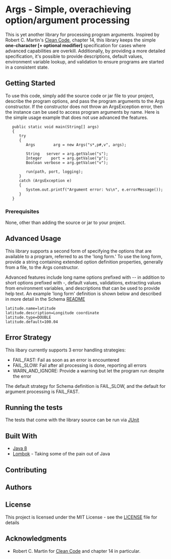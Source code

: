 # Args - Simple, overachieving option/argument processing

This is yet another library for processing program arguments. Inspired by Robert C. Martin's 
[Clean Code](http://www.amazon.com/Clean-Code-Handbook-Software-Craftmanship/dp/0132350882"),
chapter 14, this library keeps the simple **one-character \[+ optional modifier]** specification for cases
where advanced capabilities are overkill. Additionally, by providing a more detailed specification,
it's possible to provide descriptions, default values, environment variable lookup, and validation
to ensure programs are started in a consistent state.


## Getting Started

To use this code, simply add the source code or jar file to your project, describe the program 
options, and pass the program arguments to the Args constructor. If the constructor does not
throw an ArgsException error, then the instance can be used to access program arguments by
name. Here is the simple usage example that does not use advanced the features.

```
   public static void main(String[] args)
   {
      try
      {
         Args        arg = new Args("s*,p#,v", args);

         String   server = arg.getValue("s");
         Integer    port = arg.getValue("p");
         Boolean verbose = arg.getValue("v");

         run(path, port, logging);
      }
      catch (ArgsException e)
      {
         System.out.printf("Argument error: %s\n", e.errorMessage());
      }
   }

```

### Prerequisites

None, other than adding the source or jar to your project.

## Advanced Usage

This library supports a second form of specifying the options that are available to a
program, referred to as the 'long form.'  To use the long form, provide a string containing
extended option definition properties, generally from a file, to the Args constructor.

Advanced features include long name options prefixed with -- in addition to short options
prefixed with -, default values, validations, extracting values from environment
variables, and descriptions that can be used to provide help text. An example 'long form'
definition is shown below and described in more detail in 
the Schema [README](src/main/java/com/xivvic/args/schema/README.md)

```
latitude.name=latitude
latitude.description=Longitude coordinate
latitude.type=DOUBLE
latitude.default=100.04
```


## Error Strategy
This libary currently supports 3 error handling strategies:

* FAIL_FAST: Fail as soon as an error is encountered
* FAIL_SLOW: Fail after all processing is done, reporting all errors
* WARN_AND_IGNORE: Provide a warning but let the program run despite the error

The default strategy for Schema definition is FAIL_SLOW, and the default for argument
processing is FAIL_FAST.

## Running the tests

The tests that come with the library source can be run via [JUnit](http://http://junit.org/junit4)

## Built With

* [Java 8](http://www.oracle.com/technetwork/java/javase/overview/java8-2100321.html) 
* [Lombok](https://projectlombok.org/) - Taking some of the pain out of Java

## Contributing


## Authors

## License

This project is licensed under the MIT License - see the [LICENSE](LICENSE) file for details

## Acknowledgments

* Robert C. Martin for 
[Clean Code](http://www.amazon.com/Clean-Code-Handbook-Software-Craftmanship/dp/0132350882")
and chapter 14 in particular.
